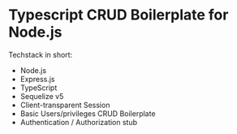 # Typescript CRUD Boilerplate for Node.js

Techstack in short:

* Node.js
* Express.js
* TypeScript
* Sequelize v5
* Client-transparent Session
* Basic Users/privileges CRUD Boilerplate
* Authentication / Authorization stub
